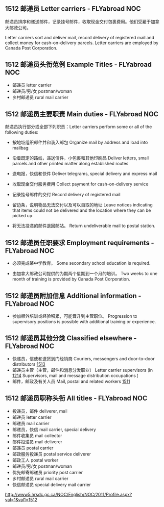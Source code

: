 ## 1512 邮递员 Letter carriers - FLYabroad NOC

邮递员排序和递送邮件，记录挂号邮件，收取现金交付包裹费用。他们受雇于加拿大邮政公司。

Letter carriers sort and deliver mail, record delivery of registered mail and collect money for cash-on-delivery parcels. Letter carriers are employed by Canada Post Corporation.

## 1512 邮递员头衔范例 Example Titles - FLYabroad NOC

* 邮递员 letter carrier
* 邮递员/男/女 postman/woman
* 乡村邮递员 rural mail carrier

## 1512 邮递员主要职责 Main duties - FLYabroad NOC

邮递员执行部分或全部下列职责：Letter carriers perform some or all of the following duties:

* 按地址组织邮件并和装入邮包
Organize mail by address and load into mailbag

* 沿着既定的路线，递送信件，小包裹和其他印刷品
Deliver letters, small parcels and other printed matter along established routes

* 送电报，快信和快件
Deliver telegrams, special delivery and express mail

* 收取现金交付服务费用
Collect payment for cash-on-delivery service

* 记录挂号邮件的交付
Record delivery of registered mail

* 留边条，说明物品无法交付以及可以自取的地址
Leave notices indicating that items could not be delivered and the location where they can be picked up

* 将无法投递的邮件退回邮站。
Return undeliverable mail to postal station.

## 1512 邮递员任职要求 Employment requirements - FLYabroad NOC

* 必须完成某中学教育。
Some secondary school education is required.

* 由加拿大邮政公司提供的为期两个星期到一个月的培训。
Two weeks to one month of training is provided by Canada Post Corporation.

## 1512 邮递员附加信息 Additional information - FLYabroad NOC

* 参加额外培训或经验积累，可能晋升到主管职位。
Progression to supervisory positions is possible with additional training or experience.

## 1512 邮递员其他分类 Classified elsewhere - FLYabroad NOC

* 快递员，信使和送货到门经销商 Couriers, messengers and door-to-door distributors [1513](1513)
* 邮递员主管（主管，邮件和消息分发职业） Letter carrier supervisors (in [1214](1214) Supervisors, mail and message distribution occupations )
* 邮件，邮政及有关人员 Mail, postal and related workers [1511](1511)

## 1512 邮递员职称头衔 All titles - FLYabroad NOC

* 投递员，邮件 deliverer, mail
* 邮递员 letter carrier
* 邮递员 mail carrier
* 邮递员，快信 mail carrier, special delivery
* 邮件收集员 mail collector
* 邮件投递员 mail deliverer
* 邮递员 postal carrier
* 邮政服务投递员  postal service deliverer
* 邮政工人 postal worker
* 邮递员/男/女 postman/woman
* 优先邮寄邮递员 priority post carrier
* 乡村邮递员 rural mail carrier
* 快信邮递员 special delivery mail carrier

http://www5.hrsdc.gc.ca/NOC/English/NOC/2011/Profile.aspx?val=1&val1=1512